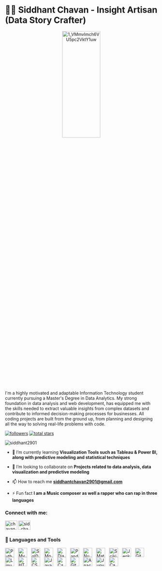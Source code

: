 # 🏄‍♂️ Siddhant Chavan - Insight Artisan (Data Story Crafter)
<p align="center">
  <img src="https://github.com/Siddhant2901/Siddhant2901/assets/75361891/ba7ec7df-474d-4721-b7d8-d112357757e9" alt="1_VMmvImch6VU5pc2VktY1uw" width="50%" height="30%">
</p>

  


I'm a highly motivated and adaptable Information Technology student currently pursuing a Master's Degree in Data Analytics. My strong foundation in data analysis and web development, has equipped me with the skills needed to extract valuable insights from complex datasets and contribute to informed decision-making processes for businesses.  All coding projects are built from the ground up, from planning and designing all the way to solving real-life problems with code. 

   <p align="left">
      <a href="https://github.com/Siddhant2901?tab=followers">
         <img alt="followers" title="Follow me on Github" src="https://custom-icon-badges.demolab.com/github/followers/Siddhant2901?color=236ad3&labelColor=1155ba&style=for-the-badge&logo=person-add&label=Follow&logoColor=white"/></a>
      <a href="https://github.com/Siddhant2901?tab=repositories&sort=stargazers">
         <img alt="total stars" title="Total stars on GitHub" src="https://custom-icon-badges.demolab.com/github/stars/Siddhant2901?color=55960c&style=for-the-badge&labelColor=488207&logo=star"/></a>
   </p>


<p align="left"> <img src="https://komarev.com/ghpvc/?username=siddhant2901&label=Profile%20views&color=0e75b6&style=flat" alt="siddhant2901" /> </p>

- 🌱 I’m currently learning **Visualization Tools such as Tableau & Power BI, along with predictive modeling and statistical techniques**

- 👯 I’m looking to collaborate on **Projects related to data analysis, data visualization and predictive modeling**

- 📫 How to reach me **siddhantchavan2901@gmail.com**

- ⚡ Fun fact **I am a Music composer as well a rapper who can rap in three languages**

<h3 align="left">Connect with me:</h3>
<p align="left">
<a href="https://linkedin.com/in/chavansiddhant" target="blank"><img align="center" src="https://raw.githubusercontent.com/rahuldkjain/github-profile-readme-generator/master/src/images/icons/Social/linked-in-alt.svg" alt="chavansiddhant" height="30" width="40" /></a>
<a href="https://instagram.com/sid_chavan_29" target="blank"><img align="center" src="https://raw.githubusercontent.com/rahuldkjain/github-profile-readme-generator/master/src/images/icons/Social/instagram.svg" alt="sid_chavan_29" height="30" width="40" /></a>
</p>

### 🧰 Languages and Tools

<img align="left" alt="Python" width="30px" style="padding-right:10px;" src="https://cdn.jsdelivr.net/gh/devicons/devicon/icons/python/python-plain.svg" />
<img align="left" alt="Mysql" width="30px" style="padding-right:10px;" src="https://cdn.jsdelivr.net/gh/devicons/devicon@latest/icons/mysql/mysql-original.svg" />
<img align="left" alt="SqlDeveloper" width="30px" style="padding-right:10px;" src="https://cdn.jsdelivr.net/gh/devicons/devicon@latest/icons/sqldeveloper/sqldeveloper-original.svg"  />
<img align="left" alt="MongoDB" width="30px" style="padding-right:10px;" src="https://cdn.jsdelivr.net/gh/devicons/devicon@latest/icons/mongodb/mongodb-original-wordmark.svg" />
<img align="left" alt="Django" width="30px" style="padding-right:10px;" src="https://cdn.jsdelivr.net/gh/devicons/devicon@latest/icons/django/django-plain.svg"  />
<img align="left" alt="Pandas" width="30px" style="padding-right:10px;" src= "https://cdn.jsdelivr.net/gh/devicons/devicon@latest/icons/pandas/pandas-original-wordmark.svg"  />
<img align="left" alt="Numpy" width="30px" style="padding-right:10px;" src= "https://cdn.jsdelivr.net/gh/devicons/devicon@latest/icons/numpy/numpy-original-wordmark.svg"  />
<img align="left" alt="MatplotLib" width="30px" style="padding-right:10px;" src= "https://cdn.jsdelivr.net/gh/devicons/devicon@latest/icons/matplotlib/matplotlib-original-wordmark.svg" />
<img align="left" alt="Scikitlearn" width="30px" style="padding-right:10px;" src= "https://cdn.jsdelivr.net/gh/devicons/devicon@latest/icons/scikitlearn/scikitlearn-original.svg" />
<img align="left" alt="Jenkins" width="30px" style="padding-right:10px;" src= "https://cdn.jsdelivr.net/gh/devicons/devicon@latest/icons/jenkins/jenkins-original.svg" />
<img align="left" alt="Git" width="30px" style="padding-right:10px;" src="https://cdn.jsdelivr.net/gh/devicons/devicon/icons/git/git-original.svg" />
<img align="left" alt="Linux" width="30px" style="padding-right:10px;" src="https://cdn.jsdelivr.net/gh/devicons/devicon/icons/linux/linux-original.svg" />
<img align="left" alt="HTML" width="30px" style="padding-right:10px;" src="https://cdn.jsdelivr.net/gh/devicons/devicon/icons/html5/html5-plain.svg" />
<img align="left" alt="CSS" width="30px" style="padding-right:10px;" src="https://cdn.jsdelivr.net/gh/devicons/devicon/icons/css3/css3-plain.svg" />
<img align="left" alt="JavaScript" width="30px" style="padding-right:10px;" src="https://cdn.jsdelivr.net/gh/devicons/devicon/icons/javascript/javascript-plain.svg" />
<img align="left" alt="C++" width="30px" style="padding-right:10px;" src="https://cdn.jsdelivr.net/gh/devicons/devicon/icons/cplusplus/cplusplus-line.svg" />
<img align="left" alt="GitHub" width="30px" style="padding-right:10px;" src="https://cdn.jsdelivr.net/gh/devicons/devicon/icons/github/github-original.svg" />
<img align="left" alt="Anaconda" width="30px" style="padding-right:10px;" src="https://cdn.jsdelivr.net/gh/devicons/devicon@latest/icons/anaconda/anaconda-original.svg" />
<img align="left" alt="Jupyter" width="30px" style="padding-right:10px;" src="https://cdn.jsdelivr.net/gh/devicons/devicon@latest/icons/jupyter/jupyter-original-wordmark.svg"/>
<img align="left" alt="Canva" width="30px" style="padding-right:10px;" src="https://cdn.jsdelivr.net/gh/devicons/devicon@latest/icons/canva/canva-original.svg" />

<br />

